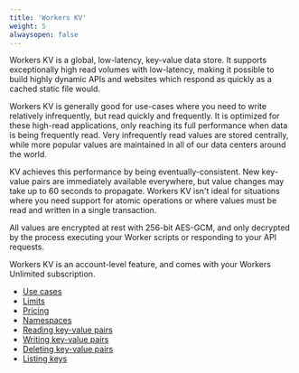 ```yaml
---
title: 'Workers KV'
weight: 5
alwaysopen: false
---
```


Workers KV is a global, low-latency, key-value data store. It supports
exceptionally high read volumes with low-latency, making it possible to build
highly dynamic APIs and websites which respond as quickly as a cached static
file would.

Workers KV is generally good for use-cases where you need to write relatively
infrequently, but read quickly and frequently. It is optimized for these
high-read applications, only reaching its full performance when data is being
frequently read. Very infrequently read values are stored centrally, while
more popular values are maintained in all of our data centers around the
world.

KV achieves this performance by being eventually-consistent. New key-value
pairs are immediately available everywhere, but value changes may take up to
60 seconds to propagate. Workers KV isn't ideal for situations where you need
support for atomic operations or where values must be read and written in a
single transaction.

All values are encrypted at rest with 256-bit AES-GCM, and only decrypted by
the process executing your Worker scripts or responding to your API requests.

Workers KV is an account-level feature, and comes with your Workers Unlimited
subscription.

- [Use cases](/reference/storage/use-cases)
- [Limits](/about/limits#kv)
- [Pricing](/about/pricing#kv)
- [Namespaces](/reference/storage/namespaces)
- [Reading key-value pairs](/reference/storage/reading-key-value-pairs)
- [Writing key-value pairs](/reference/storage/writing-key-value-pairs)
- [Deleting key-value pairs](/reference/storage/deleting-key-value-pairs)
- [Listing keys](/reference/storage/listing-keys)
